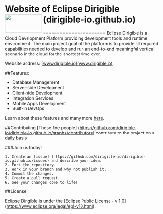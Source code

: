 # Website of Eclipse Dirigible (dirigible-io.github.io) <img src="http://www.dirigible.io/img/dirigible.svg" align="left" height="60" width="120"> 
======================
Eclipse Dirigible is a Cloud Development Platform providing development tools and runtime environment. The main project goal of the platform is to provide all required capabilities needed to develop and run an end-to-end meaningful vertical scenario in the cloud for the shortest time ever.

Website address: [www.dirigible.io](www.dirigible.io).

##Features:
- Database Management
- Server-side Development
- Client-side Development
- Integration Services
- Mobile Apps Development
- Built-in DevOps

Learn about these features and many more [here](http://www.dirigible.io/features.html).

##Contributing
[These fine people] (https://github.com/dirigible-io/dirigible-io.github.io/graphs/contributors) contribute to the project on a daily basis. 

###Join us today!

```
1. Create an [issue] (https://github.com/dirigible-io/dirigible-io.github.io/issues) and describe your idea.
2. Fork the repository.
3. Work in your branch and why not publish it.
4. Commit the changes.
5. Create a pull request.
6. See your changes come to life!
```

##License:

Eclipse Dirigible is under the [Eclipse Public License - v 1.0] (https://www.eclipse.org/legal/epl-v10.html).
